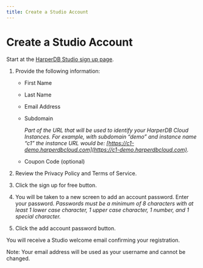 ```yaml
---
title: Create a Studio Account
---
```


# Create a Studio Account

Start at the [HarperDB Studio sign up page](https://studio.harperdb.io/sign-up).

1. Provide the following information:
   - First Name
   - Last Name
   - Email Address
   - Subdomain

     _Part of the URL that will be used to identify your HarperDB Cloud Instances. For example, with subdomain “demo” and instance name “c1” the instance URL would be: [https://c1-demo.harperdbcloud.com](https://c1-demo.harperdbcloud.com)._

   - Coupon Code (optional)

2. Review the Privacy Policy and Terms of Service.
3. Click the sign up for free button.
4. You will be taken to a new screen to add an account password. Enter your password.
   _Passwords must be a minimum of 8 characters with at least 1 lower case character, 1 upper case character, 1 number, and 1 special character._
5. Click the add account password button.

You will receive a Studio welcome email confirming your registration.

Note: Your email address will be used as your username and cannot be changed.
